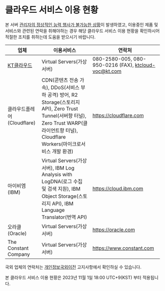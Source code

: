 # 클라우드 서비스 이용 현황

본 서버 [관리자의 정상적인 능력 행사가 불가능한 상황](site_extended_description.md)이 발생하였고, 이용중인 제품 및 서비스와 관련된 연락을 취해야하는 경우 해당 클라우드 서비스 이용 현황을 확인하시어 적절한 조치를 취하는데 도움을 받으시기 바랍니다.

|업체|이용서비스|연락처|
|---|---|---|
|[KT클라우드](https://cloud.kt.com/)|Virtual Servers(가상서버)|080-2580-005, 080-950-0216 (FAX), ktcloud-voc@kt.com|
|클라우드플레어(Cloudflare)|CDN(콘텐츠 전송 가속), DDoS(서비스 부하 공격) 방어, R2 Storage(스토리지 API), Zero Trust Tunnel(서버향 터널), Zero Trust WARP(클라이언트향 터널), Cloudflare Workers(마이크로서비스 개발 환경)|https://cloudflare.com|
|아이비엠(IBM)|Virtual Servers(가상서버), IBM Log Analysis with LogDNA(로그 수집 및 검색 지원), IBM Object Storage(스토리지 API), IBM Language Translator(번역 API)|https://cloud.ibm.com|
|오라클(Oracle)|Virtual Servers(가상서버)|https://oracle.com|
|The Constant Company|Virtual Servers(가상서버)|https://www.constant.com|

국외 업체의 연락처는 [개인정보국외이전](hosting_locations.md) 고지사항에서 확인하실 수 있습니다.

본 클라우드 서비스 이용 현황은 2023년 11월 1일 18:00 UTC+9(KST) 부터 적용됩니다.
